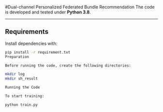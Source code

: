#Dual-channel Personalized Federated Bundle Recommendation
The code is developed and tested under **Python 3.8**.

---

## Requirements

Install dependencies with:

```bash
pip install -r requirement.txt
Preparation

Before running the code, create the following directories:

mkdir log
mkdir sh_result

Running the Code

To start training:

python train.py
